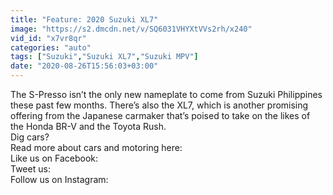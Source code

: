 ```yaml
---
title: "Feature: 2020 Suzuki XL7"
image: "https://s2.dmcdn.net/v/SQ6031VHYXtVVs2rh/x240"
vid_id: "x7vr8qr"
categories: "auto"
tags: ["Suzuki","Suzuki XL7","Suzuki MPV"]
date: "2020-08-26T15:56:03+03:00"
---
```

The S-Presso isn’t the only new nameplate to come from Suzuki Philippines these past few months. There’s also the XL7, which is another promising offering from the Japanese carmaker that’s poised to take on the likes of the Honda BR-V and the Toyota Rush.   <br>Dig cars?  <br>Read more about cars and motoring here:   <br>Like us on Facebook:   <br>Tweet us:   <br>Follow us on Instagram: 
